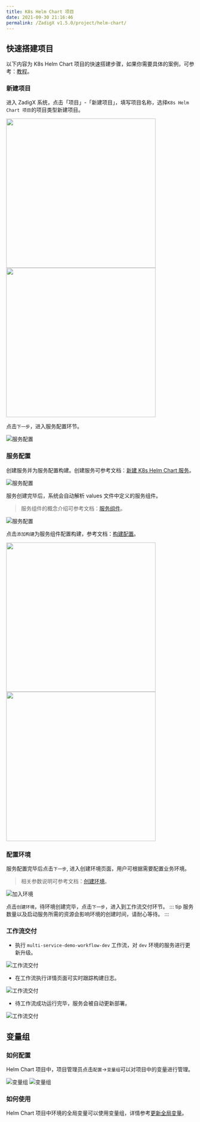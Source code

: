 ```yaml
---
title: K8s Helm Chart 项目
date: 2021-09-30 21:16:46
permalink: /ZadigX v1.5.0/project/helm-chart/
---
```


## 快速搭建项目

以下内容为 K8s Helm Chart 项目的快速搭建步骤，如果你需要具体的案例，可参考：[教程](https://www.koderover.com/tutorials/codelabs/helm-chart/index.html?index=..%2F..index#0)。

### 新建项目

进入 ZadigX 系统，点击「项目」-「新建项目」，填写项目名称，选择`K8s Helm Chart 项目`的项目类型新建项目。

<img src="../_images/k8s_voting_onboarding_0.png" width="400">
<img src="../_images/helm_chart_sample_onboarding_1.png" width="400">

点击`下一步`，进入服务配置环节。

![服务配置](../_images/helm_chart_sample_onboarding_2_0.png)

### 服务配置

创建服务并为服务配置构建。创建服务可参考文档：[新建 K8s Helm Chart 服务](/ZadigX%20v1.5.0/project/service/helm/chart/#新建服务)。

![服务配置](../_images/helm_chart_sample_onboarding_2.png)

服务创建完毕后，系统会自动解析 values 文件中定义的服务组件。

> 服务组件的概念介绍可参考文档：[服务组件](/ZadigX%20v1.5.0/quick-start/concepts/#服务组件)。

![服务配置](../_images/helm_chart_sample_onboarding_2_1.png)

点击`添加构建`为服务组件配置构建，参考文档：[构建配置](/ZadigX%20v1.5.0/project/build/)。

<img src="../_images/helm_chart_sample_onboarding_backend_build_config.png" width="400">
<img src="../_images/helm_chart_sample_onboarding_backend_build_config_1.png" width="400">

### 配置环境
服务配置完毕后点击`下一步`, 进入创建环境页面，用户可根据需要配置业务环境。
> 相关参数说明可参考文档：[创建环境](/ZadigX%20v1.5.0/project/env/k8s/#新建环境)。

![加入环境](../_images/helm_chart_sample_onboarding_3.png)

点击`创建环境`，待环境创建完毕，点击`下一步`，进入到工作流交付环节。
::: tip
服务数量以及启动服务所需的资源会影响环境的创建时间，请耐心等待。
:::

### 工作流交付

- 执行 `multi-service-demo-workflow-dev` 工作流，对 `dev` 环境的服务进行更新升级。

![工作流交付](../_images/helm_chart_sample_onboarding_4.png)

- 在工作流执行详情页面可实时跟踪构建日志。

![工作流交付](../_images/helm_chart_sample_show_pipeline_running.png)

- 待工作流成功运行完毕，服务会被自动更新部署。

![工作流交付](../_images/helm_chart_sample_show_env.png)

## 变量组

### 如何配置

Helm Chart 项目中，项目管理员点击`配置`->`变量组`可以对项目中的变量进行管理。

![变量组](../_images/project_setttings_vars_group_1.png)
![变量组](../_images/project_setttings_vars_group_2.png)

### 如何使用

Helm Chart 项目中环境的全局变量可以使用变量组，详情参考[更新全局变量](/ZadigX%20v1.5.0/project/env/helm/chart/#更新全局变量)。
